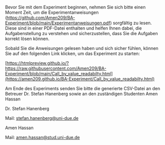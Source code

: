 Bevor Sie mit dem Experiment beginnen, nehmen Sie sich bitte einen Moment Zeit, um die Experimentanweisungen
(https://github.com/Amen209/BA-Experiment/blob/main/Experimentanweisungen.pdf) sorgfältig zu lesen. Diese sind in einer PDF-Datei enthalten und helfen Ihnen dabei, die Aufgabenstellung zu verstehen und sicherzustellen, dass Sie die Aufgaben korrekt lösen können.

Sobald Sie die Anweisungen gelesen haben und sich sicher fühlen, können Sie auf den folgenden Link klicken, um das Experiment zu starten:

[https://htmlpreview.github.io/?https://raw.githubusercontent.com/Amen209/BA-Experiment/blob/main/Call_by_value_readabilty.html](https://amen209.github.io/BA-Experiment/Call_by_value_readabilty.html)

Am Ende des Experiments senden Sie bitte die generierte CSV-Datei an den Betreuer Dr. Stefan Hanenberg sowie an den zuständigen Studenten Amen Hassan

Dr. Stefan Hanenberg

Mail: stefan.hanenberg@uni-due.de

Amen Hassan

Mail: amen.hassan@stud.uni-due.de
